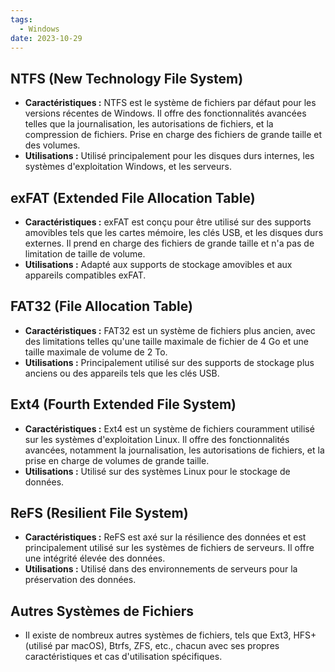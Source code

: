 ```yaml
---
tags:
  - Windows
date: 2023-10-29
---
```


## NTFS (New Technology File System)

- **Caractéristiques :** NTFS est le système de fichiers par défaut pour les versions récentes de Windows. Il offre des fonctionnalités avancées telles que la journalisation, les autorisations de fichiers, et la compression de fichiers. Prise en charge des fichiers de grande taille et des volumes.
- **Utilisations :** Utilisé principalement pour les disques durs internes, les systèmes d'exploitation Windows, et les serveurs.

## exFAT (Extended File Allocation Table)

- **Caractéristiques :** exFAT est conçu pour être utilisé sur des supports amovibles tels que les cartes mémoire, les clés USB, et les disques durs externes. Il prend en charge des fichiers de grande taille et n'a pas de limitation de taille de volume.
- **Utilisations :** Adapté aux supports de stockage amovibles et aux appareils compatibles exFAT.

## FAT32 (File Allocation Table)

- **Caractéristiques :** FAT32 est un système de fichiers plus ancien, avec des limitations telles qu'une taille maximale de fichier de 4 Go et une taille maximale de volume de 2 To.
- **Utilisations :** Principalement utilisé sur des supports de stockage plus anciens ou des appareils tels que les clés USB.

## Ext4 (Fourth Extended File System)

- **Caractéristiques :** Ext4 est un système de fichiers couramment utilisé sur les systèmes d'exploitation Linux. Il offre des fonctionnalités avancées, notamment la journalisation, les autorisations de fichiers, et la prise en charge de volumes de grande taille.
- **Utilisations :** Utilisé sur des systèmes Linux pour le stockage de données.

## ReFS (Resilient File System)

- **Caractéristiques :** ReFS est axé sur la résilience des données et est principalement utilisé sur les systèmes de fichiers de serveurs. Il offre une intégrité élevée des données.
- **Utilisations :** Utilisé dans des environnements de serveurs pour la préservation des données.

## Autres Systèmes de Fichiers

- Il existe de nombreux autres systèmes de fichiers, tels que Ext3, HFS+ (utilisé par macOS), Btrfs, ZFS, etc., chacun avec ses propres caractéristiques et cas d'utilisation spécifiques.
